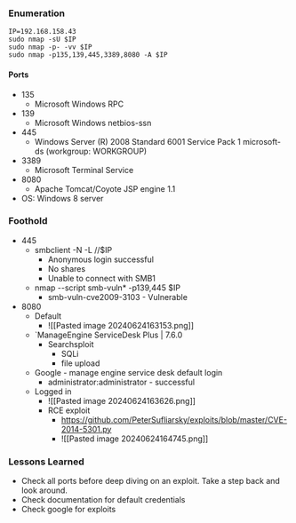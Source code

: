 ### Enumeration
```
IP=192.168.158.43
sudo nmap -sU $IP
sudo nmap -p- -vv $IP
sudo nmap -p135,139,445,3389,8080 -A $IP
```
#### Ports 
- 135
	- Microsoft Windows RPC
- 139
	- Microsoft Windows netbios-ssn
- 445
	- Windows Server (R) 2008 Standard 6001 Service Pack 1 microsoft-ds (workgroup: WORKGROUP)
- 3389
	- Microsoft Terminal Service
- 8080
	- Apache Tomcat/Coyote JSP engine 1.1
- OS: Windows 8 server 
### Foothold
- 445
	- smbclient -N -L //$IP
		- Anonymous login successful
		- No shares
		- Unable to connect with SMB1
	- nmap --script smb-vuln* -p139,445 $IP
		- smb-vuln-cve2009-3103 - Vulnerable
- 8080
	- Default
		- ![[Pasted image 20240624163153.png]]
	- `ManageEngine ServiceDesk Plus  |  7.6.0
		- Searchsploit
			- SQLi
			- file upload
	- Google - manage engine service desk default login
		- administrator:administrator  -  successful
	- Logged in
		- ![[Pasted image 20240624163626.png]]
		- RCE exploit
			- https://github.com/PeterSufliarsky/exploits/blob/master/CVE-2014-5301.py
			- ![[Pasted image 20240624164745.png]]
### Lessons Learned
- Check all ports before deep diving on an exploit. Take a step back and look around.
- Check documentation for default credentials
- Check google for exploits